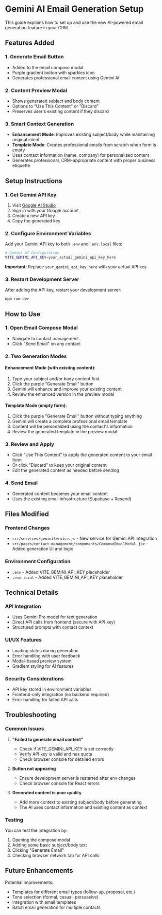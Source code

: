 # Gemini AI Email Generation Setup

This guide explains how to set up and use the new AI-powered email generation feature in your CRM.

## Features Added

### 1. **Generate Email Button**
- Added to the email compose modal
- Purple gradient button with sparkles icon
- Generates professional email content using Gemini AI

### 2. **Content Preview Modal**
- Shows generated subject and body content
- Options to "Use This Content" or "Discard"
- Preserves user's existing content if they discard

### 3. **Smart Context Generation**
- **Enhancement Mode**: Improves existing subject/body while maintaining original intent
- **Template Mode**: Creates professional emails from scratch when form is empty
- Uses contact information (name, company) for personalized content
- Generates professional, CRM-appropriate content with proper business etiquette

## Setup Instructions

### 1. Get Gemini API Key
1. Visit [Google AI Studio](https://makersuite.google.com/app/apikey)
2. Sign in with your Google account
3. Create a new API key
4. Copy the generated key

### 2. Configure Environment Variables
Add your Gemini API key to both `.env` and `.env.local` files:

```bash
# Gemini AI Configuration
VITE_GEMINI_API_KEY=your_actual_gemini_api_key_here
```

**Important**: Replace `your_gemini_api_key_here` with your actual API key.

### 3. Restart Development Server
After adding the API key, restart your development server:
```bash
npm run dev
```

## How to Use

### 1. **Open Email Compose Modal**
- Navigate to contact management
- Click "Send Email" on any contact

### 2. **Two Generation Modes**

#### **Enhancement Mode** (with existing content):
1. Type your subject and/or body content first
2. Click the purple "Generate Email" button
3. Gemini will enhance and improve your existing content
4. Review the enhanced version in the preview modal

#### **Template Mode** (empty form):
1. Click the purple "Generate Email" button without typing anything
2. Gemini will create a complete professional email template
3. Content will be personalized using the contact's information
4. Review the generated template in the preview modal

### 3. **Review and Apply**
- Click "Use This Content" to apply the generated content to your email form
- Or click "Discard" to keep your original content
- Edit the generated content as needed before sending

### 4. **Send Email**
- Generated content becomes your email content
- Uses the existing email infrastructure (Supabase + Resend)

## Files Modified

### Frontend Changes
- `src/services/geminiService.js` - New service for Gemini API integration
- `src/pages/contact-management/components/ComposeEmailModal.jsx` - Added generation UI and logic

### Environment Configuration
- `.env` - Added VITE_GEMINI_API_KEY placeholder
- `.env.local` - Added VITE_GEMINI_API_KEY placeholder

## Technical Details

### API Integration
- Uses Gemini Pro model for text generation
- Direct API calls from frontend (secure with API key)
- Structured prompts with contact context

### UI/UX Features
- Loading states during generation
- Error handling with user feedback
- Modal-based preview system
- Gradient styling for AI features

### Security Considerations
- API key stored in environment variables
- Frontend-only integration (no backend required)
- Error handling for failed API calls

## Troubleshooting

### Common Issues
1. **"Failed to generate email content"**
   - Check if VITE_GEMINI_API_KEY is set correctly
   - Verify API key is valid and has quota
   - Check browser console for detailed errors

2. **Button not appearing**
   - Ensure development server is restarted after env changes
   - Check browser console for React errors

3. **Generated content is poor quality**
   - Add more context to existing subject/body before generating
   - The AI uses contact information and existing content as context

### Testing
You can test the integration by:
1. Opening the compose modal
2. Adding some basic subject/body text
3. Clicking "Generate Email"
4. Checking browser network tab for API calls

## Future Enhancements

Potential improvements:
- Templates for different email types (follow-up, proposal, etc.)
- Tone selection (formal, casual, persuasive)
- Integration with email templates
- Batch email generation for multiple contacts
